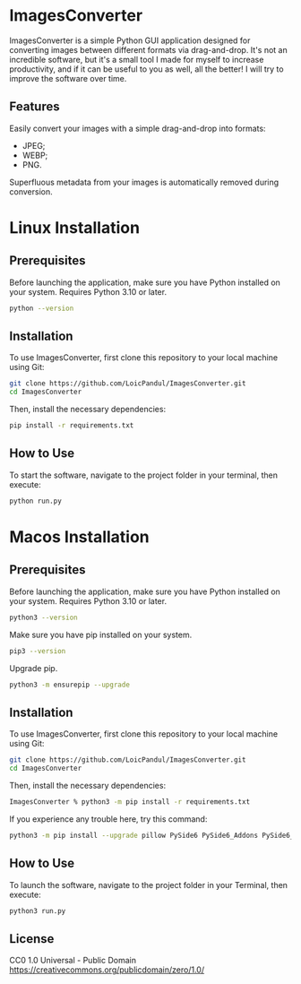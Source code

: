 # ImagesConverter

ImagesConverter is a simple Python GUI application designed for converting images between different formats via drag-and-drop. It's not an incredible software, but it's a small tool I made for myself to increase productivity, and if it can be useful to you as well, all the better! I will try to improve the software over time.

## Features

Easily convert your images with a simple drag-and-drop into formats:
- JPEG;
- WEBP;
- PNG.

Superfluous metadata from your images is automatically removed during conversion.

# Linux Installation

## Prerequisites

Before launching the application, make sure you have Python installed on your system. Requires Python 3.10 or later.

```bash
python --version
```

## Installation

To use ImagesConverter, first clone this repository to your local machine using Git:

```bash
git clone https://github.com/LoicPandul/ImagesConverter.git
cd ImagesConverter
```

Then, install the necessary dependencies:

```bash
pip install -r requirements.txt
```

## How to Use

To start the software, navigate to the project folder in your terminal, then execute:

```bash
python run.py
```

# Macos Installation

## Prerequisites

Before launching the application, make sure you have Python installed on your system. Requires Python 3.10 or later.

```bash
python3 --version
```

Make sure you have pip installed on your system.

```bash
pip3 --version
```

Upgrade pip.
```bash
python3 -m ensurepip --upgrade
```

## Installation

To use ImagesConverter, first clone this repository to your local machine using Git:

```bash
git clone https://github.com/LoicPandul/ImagesConverter.git
cd ImagesConverter
```

Then, install the necessary dependencies:

```bash
ImagesConverter % python3 -m pip install -r requirements.txt
```

If you experience any trouble here, try this command:

```bash
python3 -m pip install --upgrade pillow PySide6 PySide6_Addons PySide6_Essentials shiboken6
```

## How to Use

To launch the software, navigate to the project folder in your Terminal, then execute:

```bash
python3 run.py
```


## License

CC0 1.0 Universal - Public Domain
https://creativecommons.org/publicdomain/zero/1.0/
